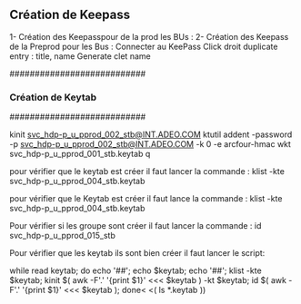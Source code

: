 ## Création de Keepass 

1- Création des Keepasspour de la prod les BUs  : 
2- Création des Keepass de la Preprod pour les Bus : 
Connecter au KeePass 
Click droit duplicate entry : title, name Generate clet name 

###########################
### Création de Keytab  ###
###########################

kinit svc_hdp-p_u_pprod_002_stb@INT.ADEO.COM
ktutil 
addent -password -p svc_hdp-p_u_pprod_002_stb@INT.ADEO.COM  -k 0 -e arcfour-hmac
wkt svc_hdp-p_u_pprod_001_stb.keytab
q

pour vérifier que le keytab est créer il faut lancer la commande :
klist -kte svc_hdp-p_u_pprod_004_stb.keytab

pour vérifier que le Keytab est créer il faut lance la commande :
klist -kte svc_hdp-p_u_pprod_004_stb.keytab

Pour vérifier si les groupe sont créer il faut lancer la commande :
id svc_hdp-p_u_pprod_015_stb

Pour vérifier que les keytab ils sont bien créer il faut lancer le script:

while read keytab; do echo '##'; echo $keytab; echo '##'; klist -kte $keytab; kinit $( awk -F'.' '{print $1}' <<< $keytab  ) -kt $keytab; 
id $( awk -F'.' '{print $1}' <<< $keytab  ); done< <( ls *.keytab ))

